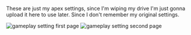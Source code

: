 These are just my apex settings, since I'm wiping my drive
I'm just gonna upload it here to use later.
Since I don't remember my original settings.

![gameplay setting first page](/apex-settings/gameplay1.png)
![gameplay setting second page](/apex-settings/gameplay2.png)
